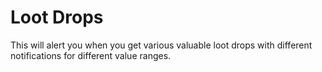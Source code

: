# Loot Drops
This will alert you when you get various valuable loot drops with different notifications for different value ranges.

